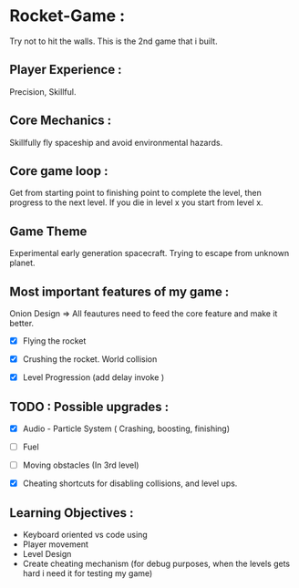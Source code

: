 # Rocket-Game :
Try not to hit the walls. This is the 2nd game that i built.

## Player Experience :

Precision, Skillful.

## Core Mechanics :

Skillfully fly spaceship and avoid environmental hazards.

## Core game loop :

Get from starting point to finishing point to complete the level, then progress to the next level.
If you die in level x you start from level x.

## Game Theme

Experimental early generation spacecraft. Trying to escape from unknown planet.


## Most important features of my game :

Onion Design => All feautures need to feed the core feature and make it better.

- [x] Flying the rocket
- [x] Crushing the rocket. World collision
- [x] Level Progression (add delay invoke )


## TODO : Possible upgrades :
- [x] Audio - Particle System ( Crashing, boosting, finishing)
- [ ] Fuel
- [ ] Moving obstacles (In 3rd level)
- [x] Cheating shortcuts for disabling collisions, and level ups.


## Learning Objectives :

-  Keyboard oriented vs code using
-  Player movement
-  Level Design
-  Create cheating mechanism (for debug purposes, when the levels gets hard i need it for testing my game)